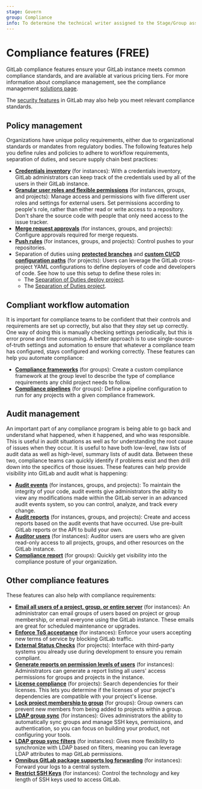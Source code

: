 ```yaml
---
stage: Govern
group: Compliance
info: To determine the technical writer assigned to the Stage/Group associated with this page, see https://about.gitlab.com/handbook/product/ux/technical-writing/#assignments
---
```


# Compliance features **(FREE)**

GitLab compliance features ensure your GitLab instance meets common compliance standards, and are available at various pricing tiers. For more information about compliance management, see the compliance
management [solutions page](https://about.gitlab.com/solutions/compliance/).

The [security features](../security/index.md) in GitLab may also help you meet relevant compliance standards.

## Policy management

Organizations have unique policy requirements, either due to organizational
standards or mandates from regulatory bodies. The following features help you
define rules and policies to adhere to workflow requirements, separation of duties,
and secure supply chain best practices:

- [**Credentials inventory**](../user/admin_area/credentials_inventory.md) (for
  instances): With a credentials inventory, GitLab administrators can keep track
  of the credentials used by all of the users in their GitLab instance.
- [**Granular user roles and flexible permissions**](../user/permissions.md)
  (for instances, groups, and projects): Manage access and permissions with five
  different user roles and settings for external users. Set permissions according
  to people's role, rather than either read or write access to a repository. Don't
  share the source code with people that only need access to the issue tracker.
- [**Merge request approvals**](../user/project/merge_requests/approvals/index.md)
  (for instances, groups, and projects): Configure approvals required for
  merge requests.
- [**Push rules**](../user/project/repository/push_rules.md) (for instances, groups, and
  projects): Control pushes to your repositories.
- Separation of duties using [**protected branches**](../user/project/protected_branches.md#require-code-owner-approval-on-a-protected-branch)
  and [**custom CI/CD configuration paths**](../ci/pipelines/settings.md#specify-a-custom-cicd-configuration-file) (for projects): Users can leverage the GitLab cross-project YAML configurations
  to define deployers of code and developers of code. See how to use this setup
  to define these roles in:
  - The [Separation of Duties deploy project](https://gitlab.com/guided-explorations/separation-of-duties-deploy/blob/master/README.md).
  - The [Separation of Duties project](https://gitlab.com/guided-explorations/separation-of-duties/blob/master/README.md).

## Compliant workflow automation

It is important for compliance teams to be confident that their controls and
requirements are set up correctly, but also that they _stay_ set up correctly.
One way of doing this is manually checking settings periodically, but this is
error prone and time consuming. A better approach is to use single-source-of-truth
settings and automation to ensure that whatever a compliance team has configured,
stays configured and working correctly. These features can help you automate
compliance:

- [**Compliance frameworks**](../user/group/compliance_frameworks.md) (for groups): Create a custom
  compliance framework at the group level to describe the type of compliance requirements any child project needs to follow.
- [**Compliance pipelines**](../user/group/compliance_frameworks.md#compliance-pipelines) (for groups): Define a
  pipeline configuration to run for any projects with a given compliance framework.

## Audit management

An important part of any compliance program is being able to go back and understand
what happened, when it happened, and who was responsible. This is useful in audit
situations as well as for understanding the root cause of issues when they occur.
It is useful to have both low-level, raw lists of audit data as well as high-level,
summary lists of audit data. Between these two, compliance teams can quickly
identify if problems exist and then drill down into the specifics of those issues.
These features can help provide visibility into GitLab and audit what is happening:

- [**Audit events**](audit_events.md) (for instances, groups, and projects): To
  maintain the integrity of your code, audit events give administrators the
  ability to view any modifications made within the GitLab server in an advanced
  audit events system, so you can control, analyze, and track every change.
- [**Audit reports**](audit_reports.md) (for instances, groups, and projects):
  Create and access reports based on the audit events that have occurred. Use
  pre-built GitLab reports or the API to build your own.
- [**Auditor users**](auditor_users.md) (for instances): Auditor users are users
  who are given read-only access to all projects, groups, and other resources on
  the GitLab instance.
- [**Compliance report**](../user/compliance/compliance_report/index.md) (for
  groups): Quickly get visibility into the compliance posture of your organization.

## Other compliance features

These features can also help with compliance requirements:

- [**Email all users of a project, group, or entire server**](../user/admin_area/email_from_gitlab.md)
  (for instances): An administrator can email groups of users based on project
  or group membership, or email everyone using the GitLab instance. These emails
  are great for scheduled maintenance or upgrades.
- [**Enforce ToS acceptance**](../user/admin_area/settings/terms.md) (for
  instances): Enforce your users accepting new terms of service by blocking GitLab
  traffic.
- [**External Status Checks**](../user/project/merge_requests/status_checks.md)
  (for projects): Interface with third-party systems you already use during
  development to ensure you remain compliant.
- [**Generate reports on permission levels of users**](../user/admin_area/index.md#user-permission-export)
  (for instances): Administrators can generate a report listing all users' access
  permissions for groups and projects in the instance.
- [**License compliance**](../user/compliance/license_compliance/index.md) (for
  projects): Search dependencies for their licenses. This lets you determine if
  the licenses of your project's dependencies are compatible with your project's
  license.
- [**Lock project membership to group**](../user/group/access_and_permissions.md#prevent-members-from-being-added-to-projects-in-a-group)
  (for groups): Group owners can prevent new members from being added to projects
  within a group.
- [**LDAP group sync**](auth/ldap/ldap_synchronization.md#group-sync) (for
  instances): Gives administrators the ability to automatically sync groups and
  manage SSH keys, permissions, and authentication, so you can focus on building
  your product, not configuring your tools.
- [**LDAP group sync filters**](auth/ldap/ldap_synchronization.md#group-sync)
  (for instances): Gives more flexibility to synchronize with LDAP based on
  filters, meaning you can leverage LDAP attributes to map GitLab permissions.
- [**Omnibus GitLab package supports log forwarding**](https://docs.gitlab.com/omnibus/settings/logs.html#udp-log-forwarding)
  (for instances): Forward your logs to a central system.
- [**Restrict SSH Keys**](../security/ssh_keys_restrictions.md) (for instances):
  Control the technology and key length of SSH keys used to access GitLab.
